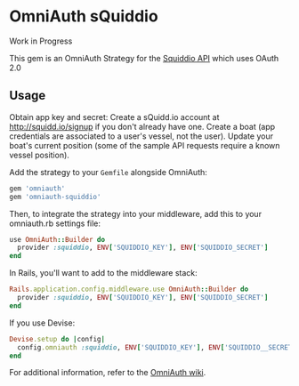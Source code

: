 OmniAuth sQuiddio
================
Work in Progress

This gem is an OmniAuth Strategy for the [Squiddio API](https://github.com/mauroc/signalk-oauth-node/blob/master/API.md) which uses OAuth 2.0

Usage
-----

Obtain app key and secret:
Create a sQuidd.io account at http://squidd.io/signup if you don't already have one. Create a boat (app credentials are associated to a user's vessel, not the user). Update your boat's current position (some of the sample API requests require a known vessel position).

Add the strategy to your `Gemfile` alongside OmniAuth:

```ruby
gem 'omniauth'
gem 'omniauth-squiddio'
```

Then, to integrate the strategy into your middleware, add this to your omniauth.rb settings file:

```ruby
use OmniAuth::Builder do
  provider :squiddio, ENV['SQUIDDIO_KEY'], ENV['SQUIDDIO_SECRET']
end
```

In Rails, you'll want to add to the middleware stack:

```ruby
Rails.application.config.middleware.use OmniAuth::Builder do
  provider :squiddio, ENV['SQUIDDIO_KEY'], ENV['SQUIDDIO_SECRET']
end
```

If you use Devise:

```ruby
Devise.setup do |config|
  config.omniauth :squiddio, ENV['SQUIDDIO_KEY'], ENV['SQUIDDIO__SECRET']
end
```

For additional information, refer to the [OmniAuth wiki](https://github.com/intridea/omniauth/wiki).

